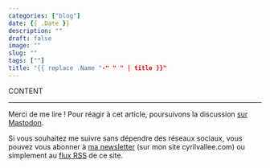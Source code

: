 ```yaml
---
categories: ["blog"]
date: {{ .Date }}
description: ""
draft: false
image: ""
slug: ""
tags: [""]
title: "{{ replace .Name "-" " " | title }}"
---
```


CONTENT

***

Merci de me lire ! Pour réagir à cet article, poursuivons la discussion [sur Mastodon](https://www.tooting.ch/@arveed/). 

Si vous souhaitez me suivre sans dépendre des réseaux sociaux, vous pouvez vous abonner à [ma newsletter](https://www.cyrilvallee.com/#/portal/signup) (sur mon site cyrilvallee.com) ou simplement au [flux RSS](https://arveed.com/index.xml) de ce site.
